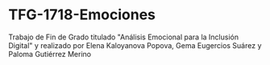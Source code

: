 # TFG-1718-Emociones
Trabajo de Fin de Grado titulado "Análisis Emocional para la Inclusión Digital" y realizado por Elena Kaloyanova Popova, Gema Eugercios Suárez y Paloma Gutiérrez Merino
